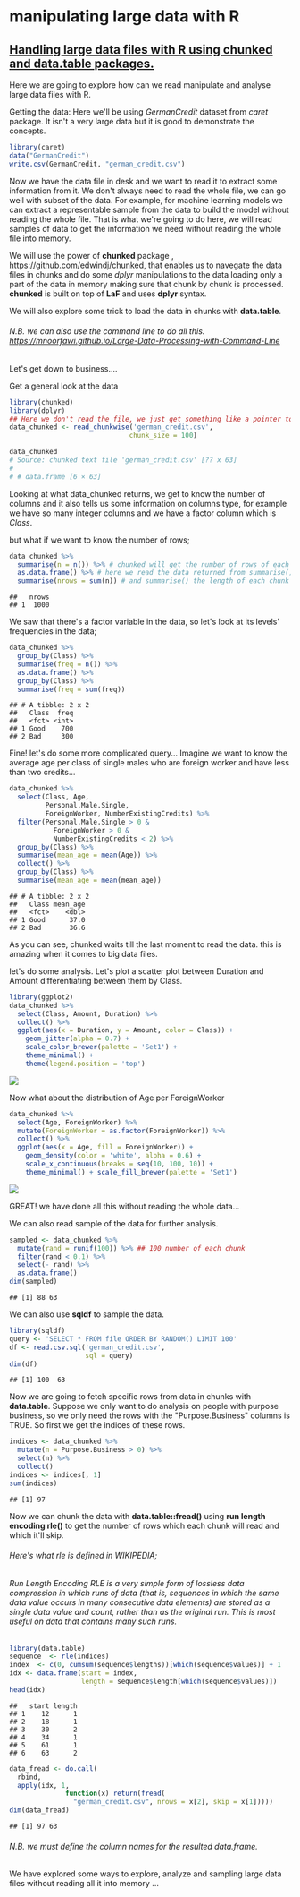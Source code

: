 manipulating large data with R
================

[Handling large data files with R using chunked and data.table packages.](https://github.com/MNoorFawi/handling-big-files-with-R)
-------------------------------------------------------------------------------

Here we are going to explore how can we read manipulate and analyse large data files with R.

Getting the data: Here we'll be using *GermanCredit* dataset from *caret* package. It isn't a very large data but it is good to demonstrate the concepts.

``` r
library(caret)
data("GermanCredit")
write.csv(GermanCredit, "german_credit.csv")
```

Now we have the data file in desk and we want to read it to extract some information from it. We don't always need to read the whole file, we can go well with subset of the data. For example, for machine learning models we can extract a representable sample from the data to build the model without reading the whole file. That is what we're going to do here, we will read samples of data to get the information we need without reading the whole file into memory.

We will use the power of **chunked** package , <https://github.com/edwindj/chunked>, that enables us to navegate the data files in chunks and do some *dplyr* manipulations to the data loading only a part of the data in memory making sure that chunk by chunk is processed. **chunked** is built on top of **LaF** and uses **dplyr** syntax.

We will also explore some trick to load the data in chunks with **data.table**.

###### N.B. we can also use the command line to do all this. <https://mnoorfawi.github.io/Large-Data-Processing-with-Command-Line>

Let's get down to business....

Get a general look at the data

``` r
library(chunked)
library(dplyr)
## Here we don't read the file, we just get something like a pointer to it.
data_chunked <- read_chunkwise('german_credit.csv', 
                              chunk_size = 100)
```

``` r
data_chunked
# Source: chunked text file 'german_credit.csv' [?? x 63]
# 
# # data.frame [6 × 63]
```

Looking at what data\_chunked returns, we get to know the number of columns and it also tells us some information on columns type, for example we have so many integer columns and we have a factor column which is *Class*.

but what if we want to know the number of rows;

``` r
data_chunked %>% 
  summarise(n = n()) %>% # chunked will get the number of rows of each chunk
  as.data.frame() %>% # here we read the data returned from summarise()
  summarise(nrows = sum(n)) # and summarise() the length of each chunk
```

    ##   nrows
    ## 1  1000

We saw that there's a factor variable in the data, so let's look at its levels' frequencies in the data;

``` r
data_chunked %>%
  group_by(Class) %>%
  summarise(freq = n()) %>%
  as.data.frame() %>%
  group_by(Class) %>%
  summarise(freq = sum(freq))
```

    ## # A tibble: 2 x 2
    ##   Class  freq
    ##   <fct> <int>
    ## 1 Good    700
    ## 2 Bad     300

Fine! let's do some more complicated query... Imagine we want to know the average age per class of single males who are foreign worker and have less than two credits...

``` r
data_chunked %>%
  select(Class, Age, 
         Personal.Male.Single, 
         ForeignWorker, NumberExistingCredits) %>%
  filter(Personal.Male.Single > 0 & 
           ForeignWorker > 0 & 
           NumberExistingCredits < 2) %>%
  group_by(Class) %>%
  summarise(mean_age = mean(Age)) %>%
  collect() %>% 
  group_by(Class) %>%
  summarise(mean_age = mean(mean_age))
```

    ## # A tibble: 2 x 2
    ##   Class mean_age
    ##   <fct>    <dbl>
    ## 1 Good      37.0
    ## 2 Bad       36.6

As you can see, chunked waits till the last moment to read the data. this is amazing when it comes to big data files.

let's do some analysis. Let's plot a scatter plot between Duration and Amount differentiating between them by Class.

``` r
library(ggplot2)
data_chunked %>% 
  select(Class, Amount, Duration) %>%
  collect() %>%
  ggplot(aes(x = Duration, y = Amount, color = Class)) +
    geom_jitter(alpha = 0.7) + 
    scale_color_brewer(palette = 'Set1') +
    theme_minimal() + 
    theme(legend.position = 'top')
```

![](chunking_files/figure-markdown_github/box-1.png)

Now what about the distribution of Age per ForeignWorker

``` r
data_chunked %>% 
  select(Age, ForeignWorker) %>%
  mutate(ForeignWorker = as.factor(ForeignWorker)) %>%
  collect() %>%
  ggplot(aes(x = Age, fill = ForeignWorker)) +
    geom_density(color = 'white', alpha = 0.6) +
    scale_x_continuous(breaks = seq(10, 100, 10)) +
    theme_minimal() + scale_fill_brewer(palette = 'Set1')
```

![](chunking_files/figure-markdown_github/density-1.png)

GREAT! we have done all this without reading the whole data...

We can also read sample of the data for further analysis.

``` r
sampled <- data_chunked %>%
  mutate(rand = runif(100)) %>% ## 100 number of each chunk
  filter(rand < 0.1) %>%
  select(- rand) %>%
  as.data.frame()
dim(sampled)
```

    ## [1] 88 63

We can also use **sqldf** to sample the data.

``` r
library(sqldf)
query <- 'SELECT * FROM file ORDER BY RANDOM() LIMIT 100'
df <- read.csv.sql('german_credit.csv', 
                   sql = query)
dim(df)
```

    ## [1] 100  63

Now we are going to fetch specific rows from data in chunks with **data.table**. Suppose we only want to do analysis on people with purpose business, so we only need the rows with the "Purpose.Business" columns is TRUE. So first we get the indices of these rows.

``` r
indices <- data_chunked %>% 
  mutate(n = Purpose.Business > 0) %>%
  select(n) %>% 
  collect()
indices <- indices[, 1]
sum(indices)
```

    ## [1] 97

Now we can chunk the data with **data.table::fread()** using **run length encoding rle()** to get the number of rows which each chunk will read and which it'll skip.

###### Here's what rle is defined in WIKIPEDIA;

###### Run Length Encoding RLE is a very simple form of lossless data compression in which runs of data (that is, sequences in which the same data value occurs in many consecutive data elements) are stored as a single data value and count, rather than as the original run. This is most useful on data that contains many such runs.

``` r
library(data.table)
sequence  <- rle(indices)
index  <- c(0, cumsum(sequence$lengths))[which(sequence$values)] + 1
idx <- data.frame(start = index, 
                  length = sequence$length[which(sequence$values)])
head(idx)
```

    ##   start length
    ## 1    12      1
    ## 2    18      1
    ## 3    30      2
    ## 4    34      1
    ## 5    61      1
    ## 6    63      2

``` r
data_fread <- do.call(
  rbind,
  apply(idx, 1, 
              function(x) return(fread(
                "german_credit.csv", nrows = x[2], skip = x[1]))))
dim(data_fread)
```

    ## [1] 97 63

###### N.B. we must define the column names for the resulted data.frame.

We have explored some ways to explore, analyze and sampling large data files without reading all it into memory ...
